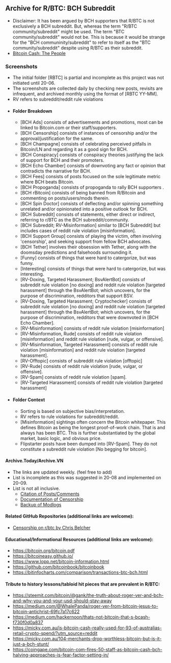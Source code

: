 ## Archive for R/BTC: BCH Subreddit
-  Disclaimer: It has been argued by BCH supporters that R/BTC is not exclusively a BCH subreddit. But, whereas the term "R/BTC community/subreddit" might be used. The term "BTC community/subreddit" would not be. This is because it would be strange for the "BCH communinity/subreddit" to refer to itself as the "BTC community/subreddit" despite using R/BTC as their subreddit. 
- [Bitcoin Cash: The People](https://read.cash/@Read.Cash/bitcoin-cash-the-people-66e43350)
### Screenshots
- The initial folder [RBTC] is partial and incomplete as this project was not initiated until 20-06.
- The screenshots are collected daily by checking new posts, revisits are infrequent, and archived monthly using the format of [RBTC YY-MM]. 
- RV refers to subreddit/reddit rule violations
- #### Folder Breakdown
   - [BCH Ads] consists of advertisements and promotions, most can be linked to Bitcoin.com or their staff/supporters.
   - [BCH Censorship] consists of instances of censorship and/or the approval/justification for the same.
   - [BCH Champagne] consists of celebrating perceived pitfalls in Bitcoin/LN and regarding it as a good sign for BCH.
   - [BCH Conspiracy] consists of conspiracy theories justifying the lack of support for BCH and their promoters.
   - [BCH Echo Chamber] consists of downvoting any fact or opinion that contradicts the narrative for BCH.
   - [BCH Fees] consists of posts focused on the sole legitimate metric where BCH beats Bitcoin.
   - [BCH Propoganda] consists of propoganda to rally BCH supporters .
   - [BCH rBitcoin] consists of being banned from R/Bitcoin and commenting on posts/users/mods therein.
   - [BCH Spin Doctor] consists of deflecting and/or spinning something unrelated and/or opinionated into a positive outlook for BCH.
   - [BCH Subreddit] consists of statements, either direct or indirect, referring to r/BTC as the BCH subreddit/community.
   - [BCH Subreddit; RV-Misinformation] similar to [BCH Subreddit] but includes cases of reddit rule violation [misinformation].
   - [BCH Support Group] consists of playing the victim, often involving 'censorship', and seeking support from fellow BCH advocates.
   - [BCH Tether] involves their obsession with Tether, along with the doomsday predictions and falsehoods surrounding it.
   - [Funny] consists of things that were hard to catergorize, but was funny.
   - [Interesting] consists of things that were hard to catergorize, but was interesting.
   - [RV-Doxing, Targeted Harassment; BsvAlertBot] consists of subreddit rule violation [no doxing] and reddit rule violation [targeted harassment] through the BsvAlertBot; which uncovers, for the purpose of discrimination, redditors that support BSV. 
   - [RV-Doxing, Targeted Harassment; Cryptochecker] consists of subreddit rule violation [no doxing] and reddit rule violation [targeted harassment] through the BsvAlertBot; which uncovers, for the purpose of discrimination, redditors that were downvoted in [BCH Echo Chamber].
   - [RV-Misinformation] consists of reddit rule violation [misinformation]
   - [RV-Misinformation, Rude] consists of reddit rule violation [misinformation] and reddit rule violation [rude, vulgar, or offensive].
   - [RV-Misinformation, Targeted Harassment] consists of reddit rule violation [misinformation] and reddit rule violation [targeted harassment].
   - [RV-Offtopic] consists of subreddit rule violation [offtopic]
   - [RV-Rude] consists of reddit rule violation [rude, vulgar, or offensive]. 
   - [RV-Spam] consists of reddit rule violation [spam].
   - [RV-Targeted Harassment] consists of reddit rule violation [targeted harassment]
 - #### Folder Context
    - Sorting is based on subjective bias/interpretation.
    - RV refers to rule violations for subreddit/reddit.
    - [Misinformation] sightings often concern the Bitcoin whitepaper. This defines Bitcoin as being the longest proof-of-work chain. That is and always has been BTC. This is further substantiated by the global market, basic logic, and obvious price.
    - Flipstarter posts have been dumped into [RV-Spam]. They do not constitute a subreddit rule violation [No begging for bitcoin].
 
#### Archive.Today/Archive.VN
- The links are updated weekly. (feel free to add)
- List is incomplete as this was suggested in 20-08 and implemented on 20-09.
- List is not all inclusive.
   - [Citation of Posts/Comments](https://archive.vn/https://www.reddit.com/r/btc*)
   - [Documentation of Censorship](https://archive.vn/https://snew.notabug.io/r/btc*)
   - [Backup of Modlogs](https://archive.vn/https://modlogs.fyi/r/btc*)
	
#### Related GitHub Repositories (additional links are welcome):
   - [Censorship on r/btc by Chris Belcher](https://gist.github.com/chris-belcher/c9f4b90bec1b2fbf8caaab178719ac24)

#### Educational/Informational Resources (additional links are welcome):
- https://bitcoin.org/bitcoin.pdf
- https://bitcoineasy.github.io/
- https://www.lopp.net/bitcoin-information.html
- https://github.com/bitcoinbook/bitcoinbook
- https://bitinfocharts.com/comparison/transactions-btc-bch.html

#### Tribute to history lessons/tabloid hit pieces that are prevalent in R/BTC:
- https://steemit.com/bitcoin/@gank/the-truth-about-roger-ver-and-bch-and-why-you-and-your-usd-should-stay-away
- https://medium.com/@WhalePanda/roger-ver-from-bitcoin-jesus-to-bitcoin-antichrist-69fc7a17c622
- https://medium.com/hackernoon/thats-not-bitcoin-that-s-bcash-f730f0d0a837
- https://micky.com.au/is-bitcoin-cash-really-used-for-93-of-australias-retail-crypto-spend/?utm_source=reddit
- https://micky.com.au/104-merchants-drop-worthless-bitcoin-but-is-it-just-a-bch-stunt/
- https://coingape.com/bitcoin-com-fires-50-staff-as-bitcoin-cash-bch-halving-approaches-is-fear-factor-setting-in/
